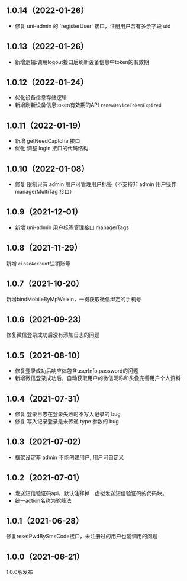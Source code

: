 ## 1.0.14（2022-01-26）
- 修复 uni-admin 的 'registerUser' 接口，注册用户含有多余字段 uid 
## 1.0.13（2022-01-26）
- 新增逻辑:调用logout接口后刷新设备信息中token的有效期
## 1.0.12（2022-01-24）
- 优化设备信息存储逻辑
- 新增刷新设备信息token有效期的API `renewDeviceTokenExpired`
## 1.0.11（2022-01-19）
- 新增 getNeedCaptcha 接口
- 优化 调整 login 接口的代码结构
## 1.0.10（2022-01-08）
- 修复 限制只有 admin 用户可管理用户标签（不支持非 admin 用户操作managerMultiTag 接口）
## 1.0.9（2021-12-01）
- 新增 uni-admin 用户标签管理接口 managerTags
## 1.0.8（2021-11-29）
新增	`closeAccount`注销账号
## 1.0.7（2021-10-20）
新增bindMobileByMpWeixin，一键获取微信绑定的手机号
## 1.0.6（2021-09-23）
修复微信登录成功后没有添加日志的问题
## 1.0.5（2021-08-10）
- 修复登录成功后响应体包含userInfo.password的问题
- 新增微信登录成功后，自动获取用户的微信昵称和头像完善用户个人资料
## 1.0.4（2021-07-31）
- 修复 登录日志在登录失败时不写入记录的 bug
- 修复 写入记录登录是未传递 type 参数的 bug
## 1.0.3（2021-07-02）
- 框架设定非 admin 不能创建用户, 用户可自定义
## 1.0.2（2021-07-01）
- 发送短信验证码api，默认注释掉：虚拟发送短信验证码的代码块。
- 统一action名称为驼峰法
## 1.0.1（2021-06-28）
修复resetPwdBySmsCode接口，未注册过的用户也能调用的问题
## 1.0.0（2021-06-21）
1.0.0版发布